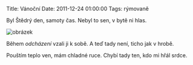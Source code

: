 Title: Vánoční
Date: 2011-12-24 01:00:00
Tags: rýmovaně

Byl Štědrý den,
samoty čas.
Nebyl to sen,
v bytě ni hlas.

![obrázek]({filename}/images/153.jpg)

Během *odcházení*
vzali ji k sobě.
A teď tady není,
ticho jak v hrobě.

Pouštím teplo ven,
mám chladné ruce.
Chybí tady ten,
kdo mi hřál srdce.
